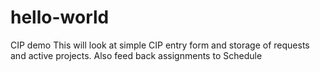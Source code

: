 # hello-world
CIP demo
This will look at simple CIP entry form and storage of requests and active projects.  Also feed back assignments to Schedule
